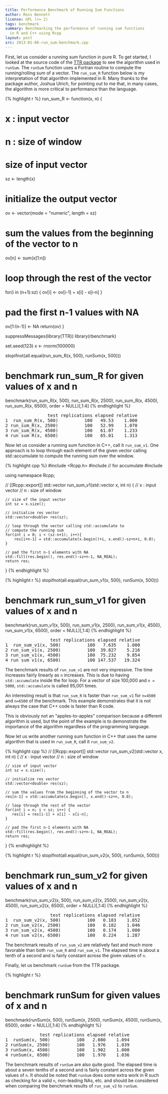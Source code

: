 ```yaml
---
title: Performance Benchmark of Running Sum Functions 
author: Ross Bennett
license: GPL (>= 2)
tags: benchmark
summary: Benchmarking the performance of running sum functions
  in R and C++ using Rcpp
layout: post
src: 2013-01-06-run_sum-benchmark.cpp
---
```




First, let us consider a running sum function in pure R. To get started,
I looked at the source code of the [TTR package](http://cran.r-project.org/web/packages/TTR/index.html) to see the algorithm
used in `runSum`. The `runSum` function uses a Fortran routine to compute
the running/rolling sum of a vector. The `run_sum_R` function below is
my interpretation of that algorithm implemented in R.
Many thanks to the package author, Joshua Ulrich, for pointing out to me
that, in many cases, the algorithm is more critical to performance than 
the language.

{% highlight r %}
run_sum_R <- function(x, n) {
  # x : input vector
  # n : size of window

  # size of input vector
  sz <- length(x)
  
  # initialize the output vector
  ov <- vector(mode = "numeric", length = sz)
  
  # sum the values from the beginning of the vector to n
  ov[n] <- sum(x[1:n])
  
  # loop through the rest of the vector
  for(i in (n+1):sz) {
    ov[i] <- ov[i-1] + x[i] - x[i-n]
  }
  
  # pad the first n-1 values with NA
  ov[1:(n-1)] <- NA
  return(ov)
}

suppressMessages(library(TTR))
library(rbenchmark)

set.seed(123)
x <- rnorm(100000)

stopifnot(all.equal(run_sum_R(x, 500), runSum(x, 500)))

# benchmark run_sum_R for given values of x and n
benchmark(run_sum_R(x, 500),  run_sum_R(x, 2500),
          run_sum_R(x, 4500), run_sum_R(x, 6500),
          order = NULL)[,1:4]
{% endhighlight %}



<pre class="output">
                test replications elapsed relative
1  run_sum_R(x, 500)          100   49.53    1.000
2 run_sum_R(x, 2500)          100   52.99    1.070
3 run_sum_R(x, 4500)          100   61.07    1.233
4 run_sum_R(x, 6500)          100   65.01    1.313
</pre>


Now let us consider a running sum function in C++, call it `run_sum_v1`.
One approach is to loop through each element of the given vector
calling std::accumulate to compute the running sum over the window.

{% highlight cpp %}
#include <Rcpp.h>
#include <numeric>      // for accumulate
#include <vector>

using namespace Rcpp;

// [[Rcpp::export]]
std::vector<double> run_sum_v1(std::vector<double> x, int n) {
    // x : input vector
    // n : size of window
    
    // size of the input vector
    int sz = x.size();
    
    // initialize res vector
    std::vector<double> res(sz);
    
    // loop through the vector calling std::accumulate to
    // compute the running sum
    for(int i = 0; i < (sz-n+1); i++){
        res[i+n-1] = std::accumulate(x.begin()+i, x.end()-sz+n+i, 0.0);
    }
    
    // pad the first n-1 elements with NA
    std::fill(res.begin(), res.end()-sz+n-1, NA_REAL);
	return res;
}
{% endhighlight %}


{% highlight r %}
stopifnot(all.equal(run_sum_v1(x, 500), runSum(x, 500)))

# benchmark run_sum_v1 for given values of x and n
benchmark(run_sum_v1(x, 500),  run_sum_v1(x, 2500),
          run_sum_v1(x, 4500), run_sum_v1(x, 6500),
          order = NULL)[,1:4]
{% endhighlight %}



<pre class="output">
                 test replications elapsed relative
1  run_sum_v1(x, 500)          100   7.635    1.000
2 run_sum_v1(x, 2500)          100  39.827    5.216
3 run_sum_v1(x, 4500)          100  75.232    9.854
4 run_sum_v1(x, 6500)          100 147.537   19.324
</pre>


The benchmark results of `run_sum_v1` are not very impressive. The
time increases fairly linearly as `n` increases.
This is due to having `std::accumulate` inside the for loop.
For a vector of size 100,000 and `n = 5000`, `std::accumulate` is 
called 95,001 times.

An interesting result is that `run_sum_R` is faster than `run_sum_v1` for
`n=4500` and `n=6500` of the benchmark. This example demonstrates that it 
is not always the case that C++ code is faster than R code.

This is obviously not an "apples-to-apples" comparison because a different
algorithm is used, but the point of the example is to demonstrate the 
importance of the algorithm regardless of the programming language.

Now let us write another running sum function in C++ that uses
the same algorithm that is used in `run_sum_R`, call it `run_sum_v2`. 

{% highlight cpp %}
// [[Rcpp::export]]
std::vector<double> run_sum_v2(std::vector<double> x, int n) {
    // x : input vector
    // n : size of window
    
    // size of input vector
    int sz = x.size();
    
    // initialize res vector
    std::vector<double> res(sz);
    
    // sum the values from the beginning of the vector to n 
    res[n-1] = std::accumulate(x.begin(), x.end()-sz+n, 0.0);
    
    // loop through the rest of the vector
    for(int i = n; i < sz; i++) {
       res[i] = res[i-1] + x[i] - x[i-n];
    }
    
    // pad the first n-1 elements with NA
    std::fill(res.begin(), res.end()-sz+n-1, NA_REAL);
    return res;
}
{% endhighlight %}


{% highlight r %}
stopifnot(all.equal(run_sum_v2(x, 500), runSum(x, 500)))

# benchmark run_sum_v2 for given values of x and n
benchmark(run_sum_v2(x, 500),  run_sum_v2(x, 2500),
          run_sum_v2(x, 4500), run_sum_v2(x, 6500),
          order = NULL)[,1:4]
{% endhighlight %}



<pre class="output">
                 test replications elapsed relative
1  run_sum_v2(x, 500)          100   0.183    1.052
2 run_sum_v2(x, 2500)          100   0.182    1.046
3 run_sum_v2(x, 4500)          100   0.174    1.000
4 run_sum_v2(x, 6500)          100   0.224    1.287
</pre>


The benchmark results of `run_sum_v2` are relatively fast and much more
favorable than both `run_sum_R` and `run_sum_v1`. The elapsed time is 
about a tenth of a second and is fairly constant across the given 
values of `n`.

Finally, let us benchmark `runSum` from the TTR package.

{% highlight r %}
# benchmark runSum for given values of x and n
benchmark(runSum(x, 500),  runSum(x, 2500),
          runSum(x, 4500), runSum(x, 6500),
          order = NULL)[,1:4]
{% endhighlight %}



<pre class="output">
             test replications elapsed relative
1  runSum(x, 500)          100   2.080    1.094
2 runSum(x, 2500)          100   1.976    1.039
3 runSum(x, 4500)          100   1.902    1.000
4 runSum(x, 6500)          100   1.970    1.036
</pre>


The benchmark results of `runSum` are also quite good. The elapsed time is
about a seven tenths of a second and is fairly constant across the
given values of `n`. It should be noted that `runSum` does some extra
work in R such as checking for a valid `n`, non-leading NAs, etc.
and should be considered when comparing the benchmark results of 
`run_sum_v2` to `runSum`.
